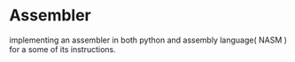 # Assembler
implementing an assembler in both python and assembly language( NASM ) for a some of its instructions.
